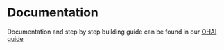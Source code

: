 Documentation
====
Documentation and step by step building guide can be found in our [OHAI guide](https://ohai.satnogs.org/project/UHF_Helical_8/hardware/)
